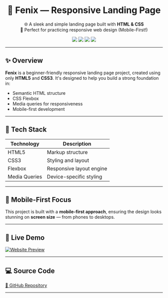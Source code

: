 <h1 align="center">🚀 Fenix — Responsive Landing Page</h1>

<p align="center">
  🌐 A sleek and simple landing page built with <strong>HTML & CSS</strong><br>
  🧪 Perfect for practicing responsive web design (Mobile-First!)
</p>

<p align="center">
  <img src="https://img.shields.io/badge/HTML-5-orange?logo=html5" />
  <img src="https://img.shields.io/badge/CSS-3-blue?logo=css3" />
  <img src="https://img.shields.io/badge/Responsive-Yes-green?logo=responsive" />
  <img src="https://img.shields.io/badge/Beginner%20Friendly-Yes-brightgreen" />
</p>

---

## ✨ Overview

**Fenix** is a beginner-friendly responsive landing page project, created using only **HTML5** and **CSS3**. It's designed to help you build a strong foundation in:
- Semantic HTML structure
- CSS Flexbox
- Media queries for responsiveness
- Mobile-first development

---

## 🧰 Tech Stack

| Technology | Description              |
|------------|--------------------------|
| HTML5      | Markup structure         |
| CSS3       | Styling and layout       |
| Flexbox    | Responsive layout engine |
| Media Queries | Device-specific styling |

---

## 📱 Mobile-First Focus

This project is built with a **mobile-first approach**, ensuring the design looks stunning on **screen size** — from phones to desktops.

---

## 🔗 Live Demo

[![Website Preview](assets/images/.png
)](https://nufail-01.github.io/Fenix/)

---

## 💻 Source Code

[🔗 GitHub Repository](https://github.com/nufail-01/Fenix.git)

---

